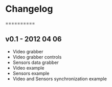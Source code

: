 # Changelog
==========

v0.1 - 2012 04 06
-----------------
* Video grabber 
* Video grabber controls
* Sensors data grabber
* Video example
* Sensors example
* Video and Sensors synchronization example

